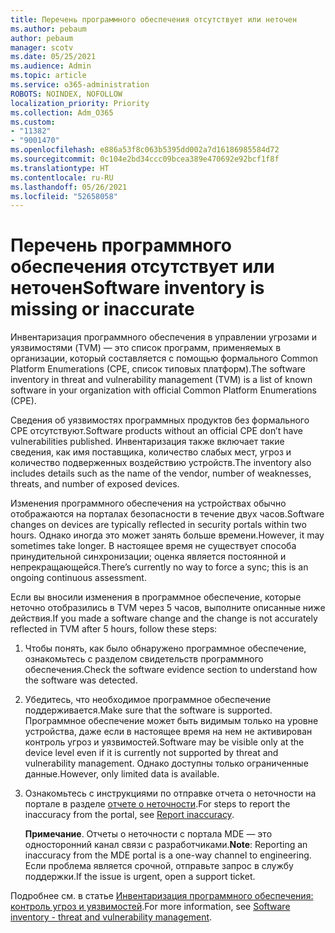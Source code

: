 ```yaml
---
title: Перечень программного обеспечения отсутствует или неточен
ms.author: pebaum
author: pebaum
manager: scotv
ms.date: 05/25/2021
ms.audience: Admin
ms.topic: article
ms.service: o365-administration
ROBOTS: NOINDEX, NOFOLLOW
localization_priority: Priority
ms.collection: Adm_O365
ms.custom:
- "11382"
- "9001470"
ms.openlocfilehash: e886a53f8c063b5395dd002a7d16186985584d72
ms.sourcegitcommit: 0c104e2bd34ccc09bcea389e470692e92bcf1f8f
ms.translationtype: HT
ms.contentlocale: ru-RU
ms.lasthandoff: 05/26/2021
ms.locfileid: "52658058"
---
```

# <a name="software-inventory-is-missing-or-inaccurate"></a><span data-ttu-id="ce66c-102">Перечень программного обеспечения отсутствует или неточен</span><span class="sxs-lookup"><span data-stu-id="ce66c-102">Software inventory is missing or inaccurate</span></span>

<span data-ttu-id="ce66c-103">Инвентаризация программного обеспечения в управлении угрозами и уязвимостями (TVM) — это список программ, применяемых в организации, который составляется с помощью формального Common Platform Enumerations (CPE, список типовых платформ).</span><span class="sxs-lookup"><span data-stu-id="ce66c-103">The software inventory in threat and vulnerability management (TVM) is a list of known software in your organization with official Common Platform Enumerations (CPE).</span></span>

<span data-ttu-id="ce66c-104">Сведения об уязвимостях программных продуктов без формального CPE отсутствуют.</span><span class="sxs-lookup"><span data-stu-id="ce66c-104">Software products without an official CPE don’t have vulnerabilities published.</span></span> <span data-ttu-id="ce66c-105">Инвентаризация также включает такие сведения, как имя поставщика, количество слабых мест, угроз и количество подверженных воздействию устройств.</span><span class="sxs-lookup"><span data-stu-id="ce66c-105">The inventory also includes details such as the name of the vendor, number of weaknesses, threats, and number of exposed devices.</span></span>

<span data-ttu-id="ce66c-106">Изменения программного обеспечения на устройствах обычно отображаются на порталах безопасности в течение двух часов.</span><span class="sxs-lookup"><span data-stu-id="ce66c-106">Software changes on devices are typically reflected in security portals within two hours.</span></span> <span data-ttu-id="ce66c-107">Однако иногда это может занять больше времени.</span><span class="sxs-lookup"><span data-stu-id="ce66c-107">However, it may sometimes take longer.</span></span> <span data-ttu-id="ce66c-108">В настоящее время не существует способа принудительной синхронизации; оценка является постоянной и непрекращающейся.</span><span class="sxs-lookup"><span data-stu-id="ce66c-108">There’s currently no way to force a sync; this is an ongoing continuous assessment.</span></span>

<span data-ttu-id="ce66c-109">Если вы вносили изменения в программное обеспечение, которые неточно отобразились в TVM через 5 часов, выполните описанные ниже действия.</span><span class="sxs-lookup"><span data-stu-id="ce66c-109">If you made a software change and the change is not accurately reflected in TVM after 5 hours, follow these steps:</span></span>

1. <span data-ttu-id="ce66c-110">Чтобы понять, как было обнаружено программное обеспечение, ознакомьтесь с разделом свидетельств программного обеспечения.</span><span class="sxs-lookup"><span data-stu-id="ce66c-110">Check the software evidence section to understand how the software was detected.</span></span>
1. <span data-ttu-id="ce66c-111">Убедитесь, что необходимое программное обеспечение поддерживается.</span><span class="sxs-lookup"><span data-stu-id="ce66c-111">Make sure that the software is supported.</span></span> <span data-ttu-id="ce66c-112">Программное обеспечение может быть видимым только на уровне устройства, даже если в настоящее время на нем не активирован контроль угроз и уязвимостей.</span><span class="sxs-lookup"><span data-stu-id="ce66c-112">Software may be visible only at the device level even if it is currently not supported by threat and vulnerability management.</span></span> <span data-ttu-id="ce66c-113">Однако доступны только ограниченные данные.</span><span class="sxs-lookup"><span data-stu-id="ce66c-113">However, only limited data is available.</span></span>
1. <span data-ttu-id="ce66c-114">Ознакомьтесь с инструкциями по отправке отчета о неточности на портале в разделе [отчете о неточности](/microsoft-365/security/defender-endpoint/tvm-software-inventory?view=o365-worldwide#report-inaccuracy).</span><span class="sxs-lookup"><span data-stu-id="ce66c-114">For steps to report the inaccuracy from the portal, see [Report inaccuracy](/microsoft-365/security/defender-endpoint/tvm-software-inventory?view=o365-worldwide#report-inaccuracy).</span></span>
   
    <span data-ttu-id="ce66c-115">**Примечание**. Отчеты о неточности с портала MDE — это односторонний канал связи с разработчиками.</span><span class="sxs-lookup"><span data-stu-id="ce66c-115">**Note**: Reporting an inaccuracy from the MDE portal is a one-way channel to engineering.</span></span> <span data-ttu-id="ce66c-116">Если проблема является срочной, отправьте запрос в службу поддержки.</span><span class="sxs-lookup"><span data-stu-id="ce66c-116">If the issue is urgent, open a support ticket.</span></span>

<span data-ttu-id="ce66c-117">Подробнее см. в статье [Инвентаризация программного обеспечения: контроль угроз и уязвимостей](/microsoft-365/security/defender-endpoint/tvm-software-inventory).</span><span class="sxs-lookup"><span data-stu-id="ce66c-117">For more information, see [Software inventory - threat and vulnerability management](/microsoft-365/security/defender-endpoint/tvm-software-inventory).</span></span>
